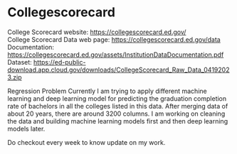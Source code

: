 # Collegescorecard



College Scorecard website: https://collegescorecard.ed.gov/<br>
College Scorecard Data web page: https://collegescorecard.ed.gov/data<br>
Documentation: https://collegescorecard.ed.gov/assets/InstitutionDataDocumentation.pdf<br>
Dataset: https://ed-public-download.app.cloud.gov/downloads/CollegeScorecard_Raw_Data_04192023.zip<br>


Regression Problem
Currently I am trying to apply different machine learning and deep learning model for predicting the graduation completion rate of bachelors in all the colleges listed in this data. After merging data of about 20 years, there are around 3200 columns.
I am working on cleaning the data and building machine learning models first and then deep learning models later. 

Do checkout every week to know update on my work.
